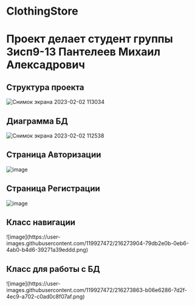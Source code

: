 # ClothingStore
<h1>Проект делает студент группы 3исп9-13 Пантелеев Михаил Алексадрович</h1>
<h2>Структура проекта</h2>

![Снимок экрана 2023-02-02 113034](https://user-images.githubusercontent.com/119927472/216271960-48828032-373f-4e64-93bb-53caa1ab6eaa.png)



<h2>Диаграмма БД</h2>

![Снимок экрана 2023-02-02 112538](https://user-images.githubusercontent.com/119927472/216271499-bc4629d8-861a-40ae-9844-bcd4a0afc561.png)

<h2>Страница Авторизации</h2>

  ![image](https://user-images.githubusercontent.com/119927472/216272123-7f8b2dcc-0705-444e-b0ce-e6433f8c49cd.png)
  

<h2>Страница Регистрации</h2>

![image](https://user-images.githubusercontent.com/119927472/216273153-b7de28b2-2879-438c-91cc-9a0c1fb14d5c.png)
<h2>Класс навигации</h2>
![image](https://user-images.githubusercontent.com/119927472/216273904-79db2e0b-0eb6-4ab0-b4d6-39271a39eddd.png)

<h2>Класс для работы с БД</h2>
![image](https://user-images.githubusercontent.com/119927472/216273863-b06e6286-7d2f-4ec9-a702-c0ad0c8f07af.png)




  


